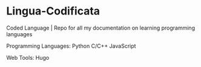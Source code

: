 # Lingua-Codificata
 Coded Language | Repo for all my documentation on learning programming languages


Programming Languages:
Python
C/C++
JavaScript


Web Tools:
Hugo

